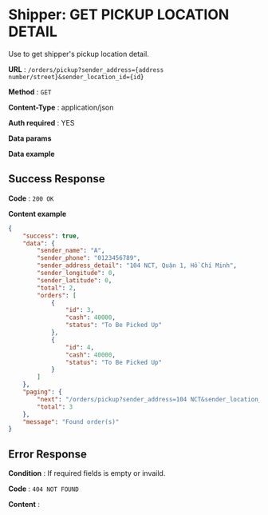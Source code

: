 # Shipper: GET PICKUP LOCATION DETAIL

Use to get shipper's pickup location detail.

**URL** : `/orders/pickup?sender_address={address number/street}&sender_location_id={id}`

**Method** : `GET`

**Content-Type** : application/json

**Auth required** : YES

**Data params**

**Data example**

## Success Response

**Code** : `200 OK`

**Content example**

```json
{
    "success": true,
    "data": {
        "sender_name": "A",
        "sender_phone": "0123456789",
        "sender_address_detail": "104 NCT, Quận 1, Hồ Chí Minh",
        "sender_longitude": 0,
        "sender_latitude": 0,
        "total": 2,
        "orders": [
            {
                "id": 3,
                "cash": 40000,
                "status": "To Be Picked Up"
            },
            {
                "id": 4,
                "cash": 40000,
                "status": "To Be Picked Up"
            }
        ]
    },
    "paging": {
        "next": "/orders/pickup?sender_address=104 NCT&sender_location_id=1&page=2",
        "total": 3
    },
    "message": "Found order(s)"
}
```

## Error Response

**Condition** : If required fields is empty or invaild.

**Code** : `404 NOT FOUND`

**Content** :

```json

```